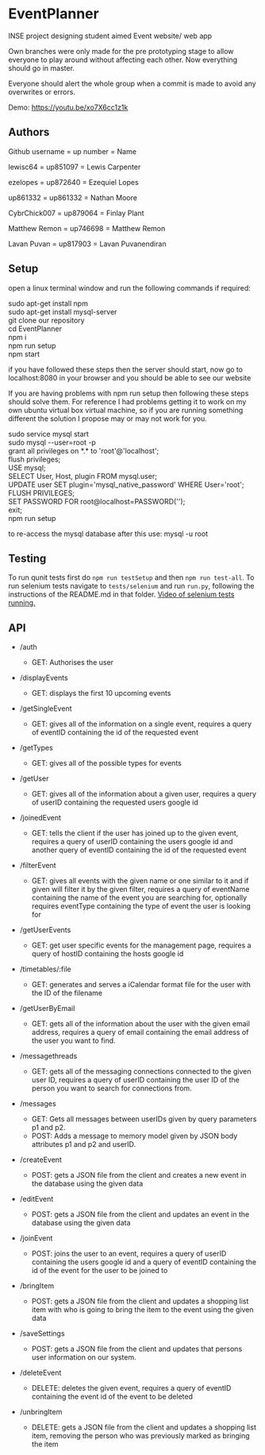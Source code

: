 # EventPlanner
INSE project designing student aimed Event website/ web app


Own branches were only made for the pre prototyping stage to allow everyone to play around without affecting each other. Now everything should go in master.

Everyone should alert the whole group when a commit is made to avoid any overwrites or errors.

Demo: https://youtu.be/xo7X6cc1z1k

## Authors

Github username = up number = Name

lewisc64 = up851097 = Lewis Carpenter

ezelopes = up872640 = Ezequiel Lopes

up861332 = up861332 = Nathan Moore

CybrChick007 = up879064 = Finlay Plant

Matthew Remon = up746698 = Matthew Remon

Lavan Puvan = up817903 = Lavan Puvanendiran

## Setup

open a linux terminal window and run the following commands if required:

sudo apt-get install npm<br>
sudo apt-get install mysql-server<br>
git clone our repository<br>
cd EventPlanner<br>
npm i<br>
npm run setup<br>
npm start

if you have followed these steps then the server should start, now go to localhost:8080 in your browser and you should be able to see our website

If you are having problems with npm run setup then following these steps should solve them. For reference I had problems getting it to work on my own ubuntu virtual box virtual machine, so if you are running something different the solution I propose may or may not work for you.

sudo service mysql start<br>
sudo mysql --user=root -p<br>
grant all privileges on \*.* to 'root'@'localhost';<br>
flush privileges;<br>
USE mysql;<br>
SELECT User, Host, plugin FROM mysql.user;<br>
UPDATE user SET plugin='mysql_native_password' WHERE User='root';<br>
FLUSH PRIVILEGES;<br>
SET PASSWORD FOR root@localhost=PASSWORD('');<br>
exit;<br>
npm run setup

to re-access the mysql database after this use: mysql -u root

## Testing

To run qunit tests first do `npm run testSetup` and then `npm run test-all`. To run selenium tests navigate to `tests/selenium` and run `run.py`, following the instructions of the README.md in that folder. [Video of selenium tests running.](https://www.youtube.com/watch?v=xsoe_m-f9d0)


## API

* /auth
  * GET: Authorises the user

* /displayEvents
  * GET: displays the first 10 upcoming events

* /getSingleEvent
  * GET: gives all of the information on a single event, requires a query of eventID containing the id of the requested event

* /getTypes
  * GET: gives all of the possible types for events

* /getUser
  * GET: gives all of the information about a given user, requires a query of userID containing the requested users google id

* /joinedEvent
  * GET: tells the client if the user has joined up to the given event, requires a query of userID containing the users google id and another query of eventID containing the id of the requested event

* /filterEvent
  * GET: gives all events with the given name or one similar to it and if given will filter it by the given filter, requires a query of eventName containing the name of the event you are searching for, optionally requires eventType containing the type of event the user is looking for

* /getUserEvents
  * GET: get user specific events for the management page, requires a query of hostID containing the hosts google id

* /timetables/:file
  * GET: generates and serves a iCalendar format file for the user with the ID of the filename

* /getUserByEmail
  * GET: gets all of the information about the user with the given email address, requires a query of email containing the email address of the user you want to find.

* /messagethreads
  * GET: gets all of the messaging connections connected to the given user ID, requires a query of userID containing the user ID of the person you want to search for connections from.

* /messages
  * GET: Gets all messages between userIDs given by query parameters p1 and p2.
  * POST: Adds a message to memory model given by JSON body attributes p1 and p2 and userID.

* /createEvent
  * POST: gets a JSON file from the client and creates a new event in the database using the given data

* /editEvent
  * POST: gets a JSON file from the client and updates an event in the database using the given data

* /joinEvent
  * POST: joins the user to an event, requires a query of userID containing the users google id and a query of eventID containing the id of the event for the user to be joined to

* /bringItem
  * POST: gets a JSON file from the client and updates a shopping list item with who is going to bring the item to the event using the given data

* /saveSettings
  * POST: gets a JSON file from the client and updates that persons user information on our system.

* /deleteEvent
  * DELETE: deletes the given event, requires a query of eventID containing the event id of the event to be deleted

* /unbringItem
  * DELETE: gets a JSON file from the client and updates a shopping list item, removing the person who was previously marked as bringing the item
